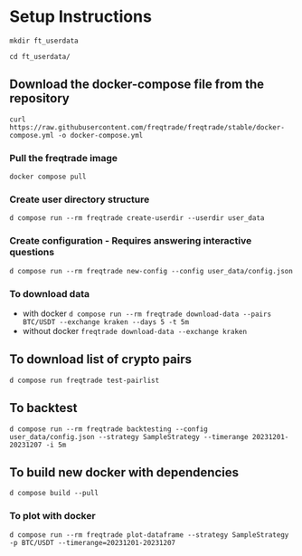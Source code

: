 # Setup Instructions
```mkdir ft_userdata```

```cd ft_userdata/```

## Download the docker-compose file from the repository
```curl https://raw.githubusercontent.com/freqtrade/freqtrade/stable/docker-compose.yml -o docker-compose.yml```

### Pull the freqtrade image
```docker compose pull```

### Create user directory structure
```d compose run --rm freqtrade create-userdir --userdir user_data```

### Create configuration - Requires answering interactive questions
```d compose run --rm freqtrade new-config --config user_data/config.json```


### To download data
* with docker ```d compose run --rm freqtrade download-data --pairs BTC/USDT --exchange kraken --days 5 -t 5m```
* without docker ```freqtrade download-data --exchange kraken```


## To download list of crypto pairs
```d compose run freqtrade test-pairlist```

## To backtest
```d compose run --rm freqtrade backtesting --config user_data/config.json --strategy SampleStrategy --timerange 20231201-20231207 -i 5m```

## To build new docker with dependencies
```d compose build --pull```

### To plot with docker
```d compose run --rm freqtrade plot-dataframe --strategy SampleStrategy -p BTC/USDT --timerange=20231201-20231207```
